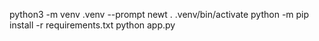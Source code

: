 python3 -m venv .venv --prompt newt
. .venv/bin/activate
python -m pip install -r requirements.txt
python app.py